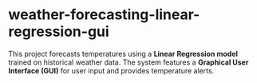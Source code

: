 # weather-forecasting-linear-regression-gui
This project forecasts temperatures using a **Linear Regression model** trained on historical weather data. The system features a **Graphical User Interface (GUI)** for user input and provides temperature alerts.  
